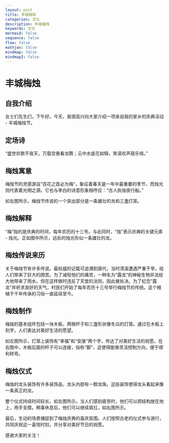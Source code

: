 ```yaml
---
layout: post
title: 丰城梅烛
categories: 文化
description: 丰城梅烛
keywords: 文化
mermaid: false
sequence: false
flow: false
mathjax: false
mindmap: false
mindmap2: false
---
```


# 丰城梅烛

## 自我介绍

女士们先生们，下午好。今天，我很高兴向大家介绍一项来自我的家乡的庆典活动 - 丰城梅烛节。

## 定场诗

“盛世欢歌不夜天，万载空巷看龙腾；云中水底花如锦，笑语欢声鼓乐喧。”

## 梅烛寓意

梅烛节的灵感源自“百花之首必为梅”，象征着春天是一年中最重要的季节，而烛光则代表着光明之源。它也与李白的诗意形象相呼应：“古人执烛夜行船。”

如左图所示，梅烛节传说的一个突出部分是一条雄壮的龙和三盏灯笼。

## 梅烛解释

“梅”指的是庆典的时间，每年农历的十三号。与此同时，“烛”表示庆典的关键元素 - 烛光。正如图中所示，远处的烛光形似一条雄壮的龙。

## 梅烛传说来历

关于梅烛节有许多传说。最权威的记载可追溯到唐代，当时清溪遭遇严重干旱，给人们带来了巨大的困苦。为了减轻他们的痛苦，一种名为“露龙”的神秘生物非法给大地带来了雨水，但在这样做时违反了天堂的法则，因此被处决。为了纪念“露龙”并祈求良好的天气，村民们开始了每年农历十三号举行梅烛节的传统。这个根植于千年传承的习俗一直延续至今。

## 梅烛制作

梅烛的基本组件包括一块木板，两根杆子和三盏形状像冬瓜的灯笼。通过在木板上刻字，人们表达对美好生活的愿望。

如左图所示，灯笼上装饰有“幸福”和“安康”两个字，传达了对美好生活的祝愿。在右图中，木板后面的杆子可以连接，俗称“脚”，这使得能够灵活控制方向，便于顺利转弯。

## 梅烛仪式

梅烛的龙头装饰有许多装饰品，龙头内部有一颗龙珠。这些装饰使得龙头看起来像一条真正的龙。

整个仪式持续时间较长，如左图所示。当人们感到疲劳时，他们可以把结构放在地上，用手支撑。稍事休息后，他们可以继续肩扛，如右图所示。

最后，生动的场景捕捉到了梅烛庆典的喜庆氛围。人们按照古老的仪式参与游行，共同庆祝这一喜悦时刻，并分享对美好节日的祝愿。

感谢大家的关注！





